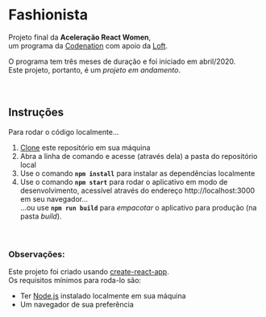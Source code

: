 # Fashionista
Projeto final da **Aceleração React Women**,   
um programa da [Codenation](https://codenation.dev/) com apoio da [Loft](https://www.loft.com.br/).   

O programa tem três meses de duração e foi iniciado em abril/2020.  
Este projeto, portanto, é um *projeto em andamento*.   
&nbsp;   
&nbsp;   
   
   
## Instruções

Para rodar o código localmente...
1) [Clone](https://help.github.com/pt/github/creating-cloning-and-archiving-repositories/cloning-a-repository) este repositório em sua máquina
2) Abra a linha de comando e acesse (através dela) a pasta do repositório local
3) Use o comando **`npm install`** para instalar as dependências localmente
4) Use o comando **`npm start`** para rodar o aplicativo em modo de desenvolvimento, acessível através do endereço http://localhost:3000 em seu navegador...     
  ...ou use **`npm run build`** para *empacotar* o aplicativo para produção (na pasta _build_).   
&nbsp;   
&nbsp;   


### **Observações**:
Este projeto foi criado usando [create-react-app](https://github.com/facebook/create-react-app).    
Os requisitos mínimos para roda-lo são:
* Ter [Node.js](https://nodejs.org/en/download/) instalado localmente em sua máquina
* Um navegador de sua preferência   
